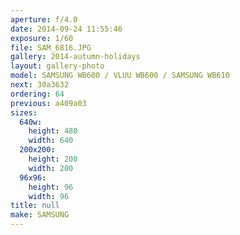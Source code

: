 ```yaml
---
aperture: f/4.0
date: 2014-09-24 11:55:46
exposure: 1/60
file: SAM_6816.JPG
gallery: 2014-autumn-holidays
layout: gallery-photo
model: SAMSUNG WB600 / VLUU WB600 / SAMSUNG WB610
next: 30a3632
ordering: 64
previous: a409a03
sizes:
  640w:
    height: 480
    width: 640
  200x200:
    height: 200
    width: 200
  96x96:
    height: 96
    width: 96
title: null
make: SAMSUNG
---
```

